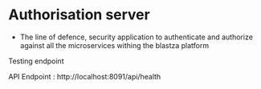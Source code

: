 # Authorisation server 

- The line of defence, security application to authenticate and authorize against all the microservices withing the blastza platform

Testing endpoint

API Endpoint : http://localhost:8091/api/health
